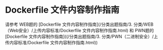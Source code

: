 # Dockerfile 文件内容制作指南
请参考 WEB题的 [Dockerfile 文件内容制作指南](/分类出题指南/3. 分类/WEB（Web安全）/上传内容标准/Dockerfile 文件内容制作指南.html) 和 PWN题的 [Dockerfile 文件内容制作指南]((/分类出题指南/3. 分类/PWN（二进制安全）/上传内容标准/Dockerfile 文件内容制作指南.html))